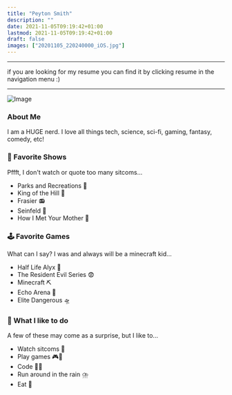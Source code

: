 ```yaml
---
title: "Peyton Smith"
description: ""
date: 2021-11-05T09:19:42+01:00
lastmod: 2021-11-05T09:19:42+01:00
draft: false
images: ["20201105_220240000_iOS.jpg"]
---
```


---

if you are looking for my resume you can find it by clicking resume in the navigation menu :)

---

![Image](20201105_220240000_iOS.jpg)
### About Me

I am a HUGE nerd. I love all things tech, science, sci-fi, gaming, fantasy, comedy, etc!

### 🍿 Favorite Shows
Pffft, I don't watch or quote too many sitcoms...

- Parks and Recreations 🌳
- King of the Hill 👑
- Frasier 📻
- Seinfeld 🎤
- How I Met Your Mother 🍍

### 🕹️ Favorite Games
What can I say? I was and always will be a minecraft kid...

 - Half Life Alyx 🤖
 - The Resident Evil Series 😨
 - Minecraft ⛏️
 - Echo Arena 🥏
 - Elite Dangerous 🛸

### 📅 What I like to do
A few of these may come as a surprise, but I like to...

 - Watch sitcoms 🤣
 - Play games 🎮🎲
 - Code 🧑‍💻
 - Run around in the rain ⛈️
 - Eat 🍕
